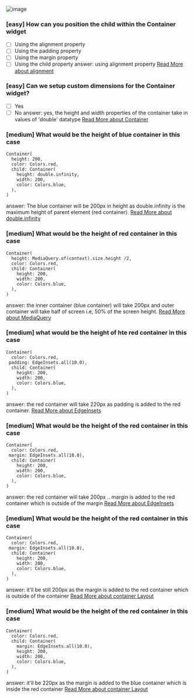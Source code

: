 ![image](https://media.geeksforgeeks.org/wp-content/uploads/20200604231710/gfg1-300x210.png)

### [easy] How can you position the child within the Container widget

- [ ] Using the alignment property
- [ ] Using the padding property
- [ ] Using the margin property
- [ ] Using the child property
      answer: using alignment property [Read More about alignment](https://api.flutter.dev/flutter/widgets/Alignment-class.html)

### [easy] Can we setup custom dimensions for the Container widget?

- [ ] Yes
- [ ] No
      answer: yes, the height and width properties of the container take in values of 'double' datatype [Read More about Container](https://api.flutter.dev/flutter/widgets/Container-class.html)

### [medium] What would be the height of blue container in this case

```
Container(
  height: 200,
  color: Colors.red,
  child: Container(
    height: double.infinity,
    width: 200,
    color: Colors.blue,
  ),
)
```

answer: The blue container will be 200px in height as double.infinity is the maximum height of parent element (red container). [Read More about double.infinity](https://api.flutter.dev/flutter/dart-core/double/infinity-constant.html)

### [medium] What would be the height of red container in this case

```
Container(
  height: MediaQuery.of(context).size.height /2,
  color: Colors.red,
  child: Container(
    height: 200,
    width: 200,
    color: Colors.blue,
  ),
)
```

answer: the inner container (blue container) will take 200px and outer container will take half of screen i.e, 50% of the screen height. [Read More about MediaQuery](https://api.flutter.dev/flutter/widgets/MediaQuery-class.html)

### [medium] what would be the height of hte red container in this case

```
Container(
  color: Colors.red,
 padding: EdgeInsets.all(10.0),
  child: Container(
    height: 200,
    width: 200,
    color: Colors.blue,
  ),
)
```

answer: the red container will take 220px as padding is added to the red container. [Read More about EdgeInsets](https://api.flutter.dev/flutter/painting/EdgeInsets-class.html)

### [medium] What would be the height of the red container in this case

```
Container(
  color: Colors.red,
 margin: EdgeInsets.all(10.0),
  child: Container(
    height: 200,
    width: 200,
    color: Colors.blue,
  ),
)
```

answer: the red container will take 200px .. margin is added to the red container which is outside of the margin [Read More about EdgeInsets](https://api.flutter.dev/flutter/painting/EdgeInsets-class.html)

### [medium] What would be the height of the red container in this case

```
Container(
  color: Colors.red,
 margin: EdgeInsets.all(10.0),
  child: Container(
    height: 200,
    width: 200,
    color: Colors.blue,
  ),
)
```

answer: it'll be still 200px as the margin is added to the red container which is outside of the container [Read More about container Layout ](https://docs.flutter.dev/development/ui/layout#container)

### [medium] What would be the height of the red container in this case

```
Container(
  color: Colors.red,
  child: Container(
    margin: EdgeInsets.all(10.0),
    height: 200,
    width: 200,
    color: Colors.blue,
  ),
)
```
answer: it'll be 220px as the margin is added to the blue container which is inside the red container [Read More about container Layout ](https://docs.flutter.dev/development/ui/layout#container)



